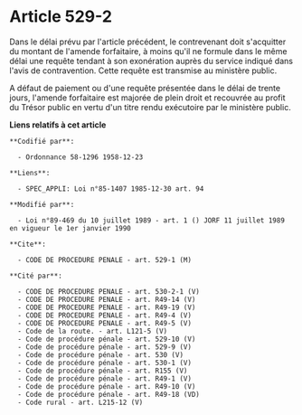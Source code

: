 # Article 529-2

Dans le délai prévu par l'article précédent, le contrevenant doit s'acquitter du montant de l'amende forfaitaire, à moins
qu'il ne formule dans le même délai une requête tendant à son exonération auprès du service indiqué dans l'avis de
contravention. Cette requête est transmise au ministère public.

A défaut de paiement ou d'une requête présentée dans le délai de trente jours, l'amende forfaitaire est majorée de plein
droit et recouvrée au profit du Trésor public en vertu d'un titre rendu exécutoire par le ministère public.

**Liens relatifs à cet article**

	**Codifié par**:

	  - Ordonnance 58-1296 1958-12-23

	**Liens**:

	  - SPEC_APPLI: Loi n°85-1407 1985-12-30 art. 94

	**Modifié par**:

	  - Loi n°89-469 du 10 juillet 1989 - art. 1 () JORF 11 juillet 1989 en vigueur le 1er janvier 1990

	**Cite**:

	  - CODE DE PROCEDURE PENALE - art. 529-1 (M)

	**Cité par**:

	  - CODE DE PROCEDURE PENALE - art. 530-2-1 (V)
	  - CODE DE PROCEDURE PENALE - art. R49-14 (V)
	  - CODE DE PROCEDURE PENALE - art. R49-19 (V)
	  - CODE DE PROCEDURE PENALE - art. R49-4 (V)
	  - CODE DE PROCEDURE PENALE - art. R49-5 (V)
	  - Code de la route. - art. L121-5 (V)
	  - Code de procédure pénale - art. 529-10 (V)
	  - Code de procédure pénale - art. 529-9 (V)
	  - Code de procédure pénale - art. 530 (V)
	  - Code de procédure pénale - art. 530-1 (V)
	  - Code de procédure pénale - art. R155 (V)
	  - Code de procédure pénale - art. R49-1 (V)
	  - Code de procédure pénale - art. R49-10 (V)
	  - Code de procédure pénale - art. R49-18 (VD)
	  - Code rural - art. L215-12 (V)
